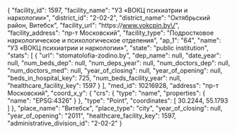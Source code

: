 {
    "facility_id": 1597,
    "facility_name": "УЗ «ВОКЦ психиатрии и наркологии»",
    "district_id": "2-02-2",
    "district_name": "Октябрьский район, Витебск",
    "facility_url": "https:\/\/www.vokcpin.by\/",
    "facility_address": "пр-т Московский",
    "facility_type": "Подростковое наркологическое и психологическое отделения",
    "ap_1": "64",
    "name": "УЗ «ВОКЦ психиатрии и наркологии»",
    "state": "public institution",
    "stats": [
        {
            "url": "stomatolofia-zodino.by",
            "dep_name": null,
            "date_year": null,
            "num_beds_dep": null,
            "num_deps_year": null,
            "num_doctors_dep": null,
            "num_doctors_med": null,
            "year_of_closing": null,
            "year_of_opening": null,
            "beds_in_hospital_key": 725,
            "num_beds_facility_year": null,
            "healthcare_facility_key": 1597
        }
    ],
    "med_id": 10216928,
    "address": "пр-т Московский",
    "coord_x_y": {
        "crs": {
            "type": "name",
            "properties": {
                "name": "EPSG:4326"
            }
        },
        "type": "Point",
        "coordinates": [
            30.2244,
            55.1793
        ]
    },
    "place_name": "Витебск",
    "place_type": "city",
    "year_of_closing": null,
    "year_of_opening": "2011",
    "healthcare_facility_key": 1597,
    "administrative_division_id": "2-02-2"
}